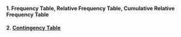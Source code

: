 #### 1. Frequency Table, Relative Frequency Table, Cumulative Relative Frequency Table
#### 2. [Contingency Table]([SC]-Descriptive-Analytics/[SC]-Data-Visualisation/[M]-Contingency-Table.md)
